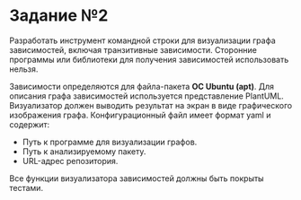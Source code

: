 # Задание №2
Разработать инструмент командной строки для визуализации графа зависимостей, включая транзитивные зависимости. Сторонние программы или библиотеки для получения зависимостей использовать нельзя.

Зависимости определяются для файла-пакета **ОС Ubuntu (apt)**. Для описания графа зависимостей используется представление PlantUML. Визуализатор должен выводить результат на экран в виде графического изображения графа. Конфигурационный файл имеет формат yaml и содержит:
- Путь к программе для визуализации графов.
- Путь к анализируемому пакету.
- URL-адрес репозитория.

Все функции визуализатора зависимостей должны быть покрыты тестами.